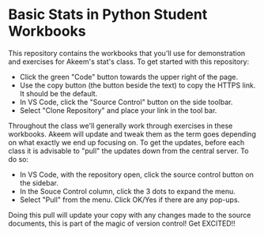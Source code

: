 # Basic Stats in Python Student Workbooks

This repository contains the workbooks that you'll use for demonstration and exercises for Akeem's stat's class. To get started with this repository:
<ul>
<li> Click the green "Code" button towards the upper right of the page. 
<li> Use the copy button (the button beside the text) to copy the HTTPS link. It should be the default. 
<li> In VS Code, click the "Source Control" button on the side toolbar. 
<li> Select "Clone Repository" and place your link in the tool bar. 
</ul>

Throughout the class we'll generally work through exercises in these workbooks. Akeem will update and tweak them as the term goes depending on what exactly we end up focusing on. To get the updates, before each class it is advisable to "pull" the updates down from the central server. To do so:
<ul>
<li> In VS Code, with the repository open, click the source control button on the sidebar. 
<li> In the Souce Control column, click the 3 dots to expand the menu. 
<li> Select "Pull" from the menu. Click OK/Yes if there are any pop-ups. 
</ul>
Doing this pull will update your copy with any changes made to the source documents, this is part of the magic of version control! Get EXCITED!! 
